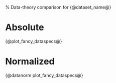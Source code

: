 % Data-theory comparison for {@dataset_name@}
# Absolute
{@plot_fancy_dataspecs@}
# Normalized
{@datanorm plot_fancy_dataspecs@}
